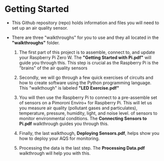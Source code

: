 # Getting Started

* This Github repository (repo) holds information and files you will need to set up an air quality sensor. 

* There are three "walkthroughs" for you to use and they all located in the **"walkthroughs"** folder. 

  1. The first part of this project is to assemble, connect to, and update your Raspberry Pi Zero W. The **"Getting Started with Pi.pdf"** will guide you through this. This step is crucial as the Raspberry Pi is the "brains" of the air quality sensors
  
  2. Secondly, we will go through a few quick exercises of circuits and how to create software using the Python programming language. This "walkthough" is labeled **"LED Exercise.pdf"**
  
  3. You will then use the Raspberry Pi to connect to a pre-assemble set of sensors on a Pimoroni Enviro+ for Raspberry Pi. This will let us you measure air quality (pollutant gases and particulates), temperature, pressure, humidity, light, and noise level.  of sensors to monitor environmental conditions. The **Connecting Sensors to Pi.pdf** walkthrough guides you through this.
  
  5. Finally, the last walkthough, **Deploying Sensors.pdf**, helps show you how to deploy your AQS for monitoring.
  
  6. Processing the data is the last step. The **Processing Data.pdf** walkthrough will help you with this.






